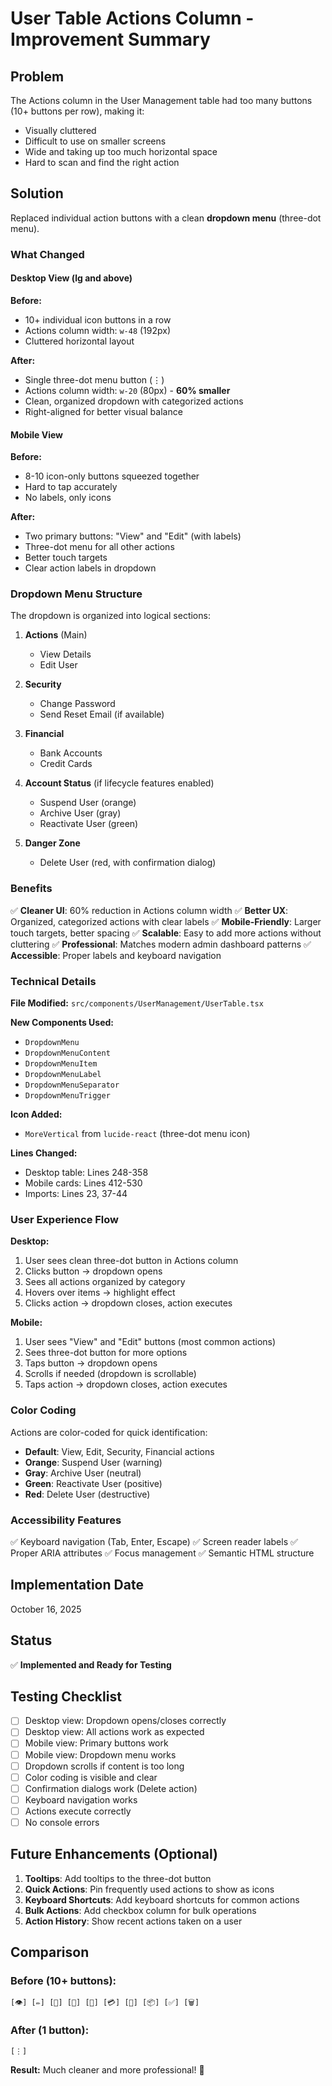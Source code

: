 # User Table Actions Column - Improvement Summary

## Problem
The Actions column in the User Management table had too many buttons (10+ buttons per row), making it:
- Visually cluttered
- Difficult to use on smaller screens
- Wide and taking up too much horizontal space
- Hard to scan and find the right action

## Solution
Replaced individual action buttons with a clean **dropdown menu** (three-dot menu).

### What Changed

#### Desktop View (lg and above)
**Before:**
- 10+ individual icon buttons in a row
- Actions column width: `w-48` (192px)
- Cluttered horizontal layout

**After:**
- Single three-dot menu button (⋮)
- Actions column width: `w-20` (80px) - **60% smaller**
- Clean, organized dropdown with categorized actions
- Right-aligned for better visual balance

#### Mobile View
**Before:**
- 8-10 icon-only buttons squeezed together
- Hard to tap accurately
- No labels, only icons

**After:**
- Two primary buttons: "View" and "Edit" (with labels)
- Three-dot menu for all other actions
- Better touch targets
- Clear action labels in dropdown

### Dropdown Menu Structure

The dropdown is organized into logical sections:

1. **Actions** (Main)
   - View Details
   - Edit User

2. **Security**
   - Change Password
   - Send Reset Email (if available)

3. **Financial**
   - Bank Accounts
   - Credit Cards

4. **Account Status** (if lifecycle features enabled)
   - Suspend User (orange)
   - Archive User (gray)
   - Reactivate User (green)

5. **Danger Zone**
   - Delete User (red, with confirmation dialog)

### Benefits

✅ **Cleaner UI**: 60% reduction in Actions column width
✅ **Better UX**: Organized, categorized actions with clear labels
✅ **Mobile-Friendly**: Larger touch targets, better spacing
✅ **Scalable**: Easy to add more actions without cluttering
✅ **Professional**: Matches modern admin dashboard patterns
✅ **Accessible**: Proper labels and keyboard navigation

### Technical Details

**File Modified:** `src/components/UserManagement/UserTable.tsx`

**New Components Used:**
- `DropdownMenu`
- `DropdownMenuContent`
- `DropdownMenuItem`
- `DropdownMenuLabel`
- `DropdownMenuSeparator`
- `DropdownMenuTrigger`

**Icon Added:**
- `MoreVertical` from `lucide-react` (three-dot menu icon)

**Lines Changed:**
- Desktop table: Lines 248-358
- Mobile cards: Lines 412-530
- Imports: Lines 23, 37-44

### User Experience Flow

**Desktop:**
1. User sees clean three-dot button in Actions column
2. Clicks button → dropdown opens
3. Sees all actions organized by category
4. Hovers over items → highlight effect
5. Clicks action → dropdown closes, action executes

**Mobile:**
1. User sees "View" and "Edit" buttons (most common actions)
2. Sees three-dot button for more options
3. Taps button → dropdown opens
4. Scrolls if needed (dropdown is scrollable)
5. Taps action → dropdown closes, action executes

### Color Coding

Actions are color-coded for quick identification:
- **Default**: View, Edit, Security, Financial actions
- **Orange**: Suspend User (warning)
- **Gray**: Archive User (neutral)
- **Green**: Reactivate User (positive)
- **Red**: Delete User (destructive)

### Accessibility Features

✅ Keyboard navigation (Tab, Enter, Escape)
✅ Screen reader labels
✅ Proper ARIA attributes
✅ Focus management
✅ Semantic HTML structure

## Implementation Date
October 16, 2025

## Status
✅ **Implemented and Ready for Testing**

## Testing Checklist

- [ ] Desktop view: Dropdown opens/closes correctly
- [ ] Desktop view: All actions work as expected
- [ ] Mobile view: Primary buttons work
- [ ] Mobile view: Dropdown menu works
- [ ] Dropdown scrolls if content is too long
- [ ] Color coding is visible and clear
- [ ] Confirmation dialogs work (Delete action)
- [ ] Keyboard navigation works
- [ ] Actions execute correctly
- [ ] No console errors

## Future Enhancements (Optional)

1. **Tooltips**: Add tooltips to the three-dot button
2. **Quick Actions**: Pin frequently used actions to show as icons
3. **Keyboard Shortcuts**: Add keyboard shortcuts for common actions
4. **Bulk Actions**: Add checkbox column for bulk operations
5. **Action History**: Show recent actions taken on a user

## Comparison

### Before (10+ buttons):
```
[👁️] [✏️] [🔑] [📧] [🏦] [💳] [🚫] [📦] [✅] [🗑️]
```

### After (1 button):
```
[⋮]
```

**Result:** Much cleaner and more professional! 🎉

